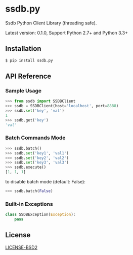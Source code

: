 ssdb.py
=======

Ssdb Python Client Library (threading safe).

Latest version: 0.1.0, Support Python 2.7+ and Python 3.3+

Installation
------------

```bash
$ pip install ssdb.py
```

API Reference
-------------

### Sample Usage

```python
>>> from ssdb import SSDBClient
>>> ssdb = SSDBClient(host='localhost', port=8888)
>>> ssdb.set('key', 'val')
1
>>> ssdb.get('key')
'val'
```

### Batch Commands Mode

```python
>>> ssdb.batch()
>>> ssdb.set('key1', 'val1')
>>> ssdb.set('key2', 'val2')
>>> ssdb.set('key3', 'val3')
>>> ssdb.execute()
[1, 1, 1]
```

to disable batch mode (default: False):

```python
>>> ssdb.batch(False)
```

### Built-in Exceptions

```python
class SSDBException(Exception):
    pass
```

License
-------

[LICENSE-BSD2](LICENSE-BSD2)
